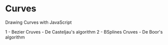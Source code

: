 Curves
============

Drawing Curves with JavaScript

1 - Bezier Cruves - De Casteljau's algorithm
2 - BSplines Cruves - De Boor's algorithm
